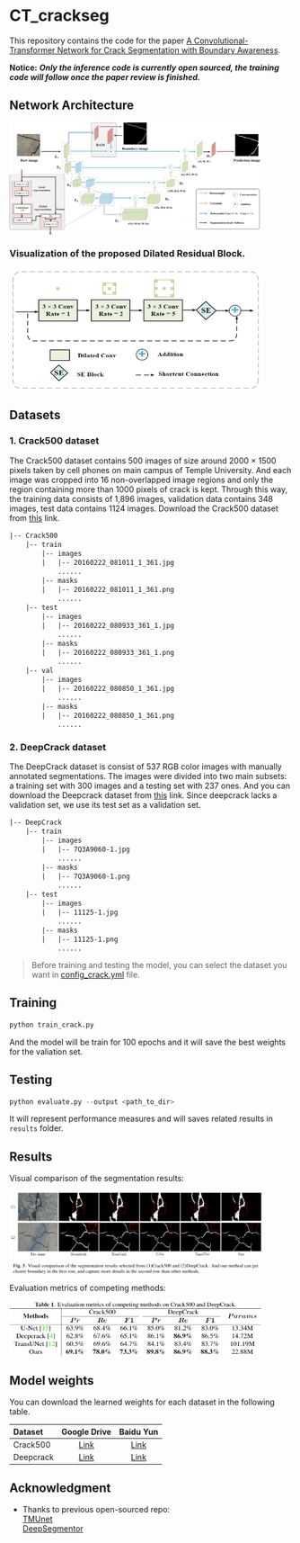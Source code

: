 # CT_crackseg

This repository contains the code for the paper [A Convolutional-Transformer Network for Crack Segmentation with Boundary Awareness](https://cmsworkshops.com/ICIP2023/Papers/Uploads/Proposals/PaperNum/1099/20230221075658_837742_1099.pdf).

**Notice:**
***Only the inference code is currently open sourced, the training code will follow once the paper review is finished.***

## Network Architecture

 <img src="./figures/model.png" width = "450" height = "200" alt="Diagram of the proposed method" align=center />

### Visualization of the proposed  Dilated Residual Block.
 <img src="./figures/DRb.png" width = "450" height = "220" alt="Diagram of the proposed moudle" align=center />


## Datasets

### 1. Crack500 dataset
The Crack500 dataset contains 500 images of size around 2000 × 1500 pixels taken by cell phones on main campus of Temple University. And each image was cropped into 16 non-overlapped image regions and only the region containing more than 1000 pixels of crack is kept. Through this way, the training data consists of 1,896 images, validation data contains 348 images, test data contains 1124 images. Download the Crack500 dataset from [this](https://github.com/fyangneil/pavement-crack-detection) link.
```
|-- Crack500
    |-- train
        |-- images
        |   |-- 20160222_081011_1_361.jpg
            ......
        |-- masks
        |   |-- 20160222_081011_1_361.png
            ......
    |-- test
        |-- images
        |   |-- 20160222_080933_361_1.jpg
            ......
        |-- masks
        |   |-- 20160222_080933_361_1.png
            ......
    |-- val
        |-- images
        |   |-- 20160222_080850_1_361.jpg
            ......
        |-- masks
        |   |-- 20160222_080850_1_361.png
            ......
```

### 2. DeepCrack dataset
The DeepCrack dataset is consist of 537 RGB color images with manually annotated segmentations. The images were divided into two main subsets: a training set with 300 images and a testing set with 237 ones. And you can download the Deepcrack dataset from [this](https://github.com/yhlleo/DeepCrack) link. Since deepcrack lacks a validation set, we use its test set as a validation set.
```
|-- DeepCrack
    |-- train
        |-- images
        |   |-- 7Q3A9060-1.jpg
            ......
        |-- masks
        |   |-- 7Q3A9060-1.png
            ......
    |-- test
        |-- images
        |   |-- 11125-1.jpg
            ......
        |-- masks
        |   |-- 11125-1.png
            ......
```

>Before training and testing the model, you can select the dataset you want in [config_crack.yml](https://github.com/HqiTao/CT-crackseg/config_crack.yml) file.

## Training
```python
python train_crack.py
```
And the model will be train for 100 epochs and it will save the best weights for the valiation set.

## Testing
```python
python evaluate.py --output <path_to_dir>
```
It will represent performance measures and will saves related results in `results` folder.


## Results
Visual comparison of the segmentation results:

 <img src="./figures/results1.png" width = "450" height = "150" alt="Visual comparison of the segmentation results." align=center />

Evaluation metrics of competing methods:

 <img src="./figures/table.png" width = "450" height = "100" alt="Evaluation metrics of competing methods on Crack500 and DeepCrack." align=center />

## Model weights
You can download the learned weights for each dataset in the following table.

|Dataset|Google Drive|Baidu Yun|
|:----|:----:|:----:|
|Crack500 |[Link](https://drive.google.com/drive/folders/1QACf6O9TmtEVfqQeNldZJoG5UTAg27uQ?usp=share_link)|[Link](https://pan.baidu.com/s/13nG4HepvFDTqUDlOUbH3Zw?pwd=e9b9)|
|Deepcrack |[Link](https://drive.google.com/drive/folders/1QACf6O9TmtEVfqQeNldZJoG5UTAg27uQ?usp=share_link)|[Link](https://pan.baidu.com/s/13nG4HepvFDTqUDlOUbH3Zw?pwd=e9b9)|

## Acknowledgment
- Thanks to previous open-sourced repo:<br/>
  [TMUnet](https://github.com/rezazad68/TMUnet)<br/>
  [DeepSegmentor](https://github.com/yhlleo/DeepSegmentor)